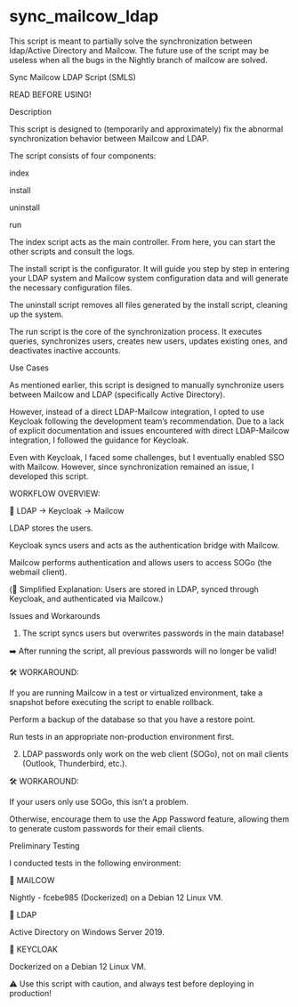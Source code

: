 # sync_mailcow_ldap
This script is meant to partially solve the synchronization between ldap/Active Directory and Mailcow. The future use of the script may be useless when all the bugs in the Nightly branch of mailcow are solved.

Sync Mailcow LDAP Script (SMLS)

READ BEFORE USING!

Description

This script is designed to (temporarily and approximately) fix the abnormal synchronization behavior between Mailcow and LDAP.

The script consists of four components:

index

install

uninstall

run

The index script acts as the main controller. From here, you can start the other scripts and consult the logs.

The install script is the configurator. It will guide you step by step in entering your LDAP system and Mailcow system configuration data and will generate the necessary configuration files.

The uninstall script removes all files generated by the install script, cleaning up the system.

The run script is the core of the synchronization process. It executes queries, synchronizes users, creates new users, updates existing ones, and deactivates inactive accounts.

Use Cases

As mentioned earlier, this script is designed to manually synchronize users between Mailcow and LDAP (specifically Active Directory).

However, instead of a direct LDAP-Mailcow integration, I opted to use Keycloak following the development team’s recommendation. Due to a lack of explicit documentation and issues encountered with direct LDAP-Mailcow integration, I followed the guidance for Keycloak.

Even with Keycloak, I faced some challenges, but I eventually enabled SSO with Mailcow. However, since synchronization remained an issue, I developed this script.

WORKFLOW OVERVIEW:

📌 LDAP → Keycloak → Mailcow

LDAP stores the users.

Keycloak syncs users and acts as the authentication bridge with Mailcow.

Mailcow performs authentication and allows users to access SOGo (the webmail client).

(📌 Simplified Explanation: Users are stored in LDAP, synced through Keycloak, and authenticated via Mailcow.)

Issues and Workarounds

1) The script syncs users but overwrites passwords in the main database!

➡️ After running the script, all previous passwords will no longer be valid!

🛠 WORKAROUND:

If you are running Mailcow in a test or virtualized environment, take a snapshot before executing the script to enable rollback.

Perform a backup of the database so that you have a restore point.

Run tests in an appropriate non-production environment first.

2) LDAP passwords only work on the web client (SOGo), not on mail clients (Outlook, Thunderbird, etc.).

🛠 WORKAROUND:

If your users only use SOGo, this isn’t a problem.

Otherwise, encourage them to use the App Password feature, allowing them to generate custom passwords for their email clients.

Preliminary Testing

I conducted tests in the following environment:

📌 MAILCOW

Nightly - fcebe985 (Dockerized) on a Debian 12 Linux VM.

📌 LDAP

Active Directory on Windows Server 2019.

📌 KEYCLOAK

Dockerized on a Debian 12 Linux VM.

⚠️ Use this script with caution, and always test before deploying in production!

